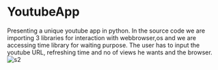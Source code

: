 # YoutubeApp
Presenting a unique youtube app in python. In the source code we are importing 3 libraries for interaction with webbrowser,os and we are accessing time library for waiting purpose. The user has to input the youtube URL, refreshing time and no of views he wants and the browser.
![s2](https://cloud.githubusercontent.com/assets/18600300/17538736/cc5a881c-5ec5-11e6-8a3c-220240081897.png)

